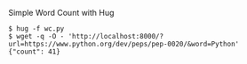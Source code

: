 Simple Word Count with Hug

```
$ hug -f wc.py
$ wget -q -O - 'http://localhost:8000/?url=https://www.python.org/dev/peps/pep-0020/&word=Python'
{"count": 41}
```

